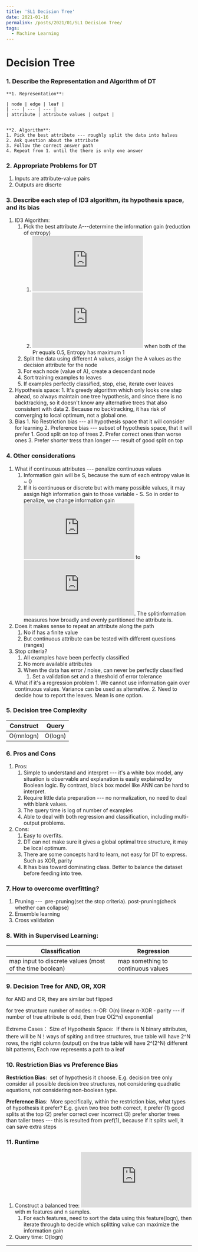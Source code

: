 ```yaml
---
title: 'SL1 Decision Tree'
date: 2021-01-16
permalink: /posts/2021/01/SL1 Decision Tree/
tags:
  - Machine Learning
---
```




Decision Tree
======

### 1. Describe the Representation and Algorithm of DT
	**1. Representation**: 

	| node | edge | leaf |
	| --- | --- | --- |
	| attribute | attribute values | output |


	**2. Algorithm**:
	1. Pick the best attribute --- roughly split the data into halves
	2. Ask question about the attribute
	3. Follow the correct answer path
	4. Repeat from 1. until the there is only one answer

### 2. Appropriate Problems for DT
1. Inputs are attribute-value pairs
2. Outputs are discrte

### 3. Describe each step of ID3 algorithm, its hypothesis space, and its bias
1. ID3 Algorithm:
	1. Pick the best attribute A---determine the information gain (reduction of entropy) 
      	1. ![](https://latex.codecogs.com/gif.latex?%5Cinline%20Gain%28S%2CA%29%20%3D%20Entropy%28S%29-%5Csum%20_%7Bv%7D%28%5Cfrac%7BS_%7Bv%7D%7D%7BS%7D*Entropy%28S_%7Bv%7D%29%29)
      	2. ![](https://latex.codecogs.com/gif.latex?%5Cinline%20Entropy%28S%29%20%3D%20-%5Csum_%7Bv%7DPr%28v%29%20*%20log%28v%29) when both of the Pr equals 0.5, Entropy has maximum 1
    2. Split the data using different A values, assign the A values as the decision attribute for the node
    3. For each node (value of A), create a descendant node
    4. Sort training examples to leaves
    5. If examples perfectly classified, stop, else, iterate over leaves
2. Hypothesis space:
		1. It's greedy algorithm which only looks one step ahead, so always maintain one tree hypothesis, and since there is no backtracking, so it doesn't know any alternative trees that also consistent with data
		2. Because no backtracking, it has risk of converging to local optimum, not a global one.
3. Bias
		1. No Restriction bias --- all hypothesis space that it will consider for learning
		2. Preference bias --- subset of hypothesis space, that it will prefer
			1. Good split on top of trees
			2. Prefer correct ones than worse ones
			3. Prefer shorter tress than longer --- result of good split on top
			
### 4. Other considerations
1. What if continuous attributes --- penalize continuous values
    1. Information gain will be S, because the sum of each entropy value is ~ 0
    2. If it is continuous or discrete but with many possible values, it may assign high information gain to those variable - S. So in order to penalize, we change information gain ![](https://latex.codecogs.com/gif.latex?%5Cinline%20Gain%28S%2CA%29) to ![](https://latex.codecogs.com/gif.latex?%5Cinline%20GainRatio%28S%2CA%29%20%3D%20%5Cfrac%7BGain%28S%2CA%29%7D%7BSplitInformation%28S%2CA%29%7D). The splitinformation measures how broadly and evenly partitioned the attribute is.
2. Does it makes sense to repeat an attribute along the path
    1. No if has a finite value
    2. But continuous attribute can be tested with different questions (ranges)
3. Stop criteria?
    1. All examples have been perfectly classified
    2. No more available attributes
    3. When the data has error / noise, can never be perfectly classified
    	1. Set a validation set and a threshold of error tolerance	
4. What if it's a regression problem
		1. We cannot use information gain over continuous values. Variance can be used as alternative.
		2. Need to decide how to report the leaves. Mean is one option.
		
### 5. Decision tree Complexity
| Construct | Query |
| --- | --- |
| O(mnlogn) | O(logn) |

	
### 6. Pros and Cons
1. Pros:
    1. Simple to understand and interpret --- it's a white box model, any situation is observable and explanation is easily explained by Boolean logic. By contrast, black box model like ANN can be hard to interpret.
    2. Require little data preparation --- no normalization, no need to deal with blank values.
    3. The query time is log of number of examples
    4. Able to deal with both regression and classification, including multi-output problems.
2. Cons:
    1. Easy to overfits. 
    2. DT can not make sure it gives a global optimal tree structure, it may be local optimum. 
    3. There are some concepts hard to learn, not easy for DT to express. Such as XOR, parity
    4. It has bias toward dominating class. Better to balance the dataset before feeding into tree.
		
### 7. How to overcome overfitting?
1. Pruning ---  pre-pruning(set the stop criteria). post-pruning(check whether can collapse)
2. Ensemble learning
3. Cross validation


### 8. With in Supervised Learning:
| Classification | Regression |
| --- | --- |
| map input to discrete values (most of the time boolean) | map something to continuous values |


### 9. Decision Tree for AND, OR, XOR
for AND and OR, they are similar but flipped

for tree structure number of nodes:
n-OR: O(n) linear
n-XOR - parity --- if number of true attribute is odd, then true
O(2^n) exponential 

Extreme Cases：
Size of Hypothesis Space: 
If there is N binary attributes, there will be N！ways of spiting and tree structures, true table will have 2^N rows, the right column (output) on the true table will have 2^(2^N) different bit patterns, Each row represents a path to a leaf


### 10. Restriction Bias vs Preference Bias
__Restriction Bias__:  set of hypothesis it choose. E.g. decision tree only consider all possible decision tree structures, not considering quadratic equations, not considering non-boolean type.

__Preference Bias__:  More specifically, within the restriction bias, what types of hypothesis it prefer? E.g. given two tree both correct, it prefer (1) good splits at the top (2) prefer correct over incorrect (3) prefer shorter trees than taller trees --- this is resulted from pref(1), because if it splits well, it can save extra steps


### 11. Runtime
1. Construct a balanced tree: ![](https://latex.codecogs.com/gif.latex?%5Cinline%20O%28m*n*log%28n%29%29) with m  features and n samples.
	1. For each features, need to sort the data using this feature(logn), then iterate through to decide which splitting value can maximize the information gain
2. Query time: O(logn)

------
